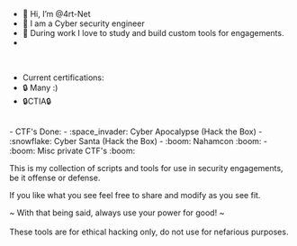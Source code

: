 - 👋 Hi, I’m @4rt-Net
- 👀 I am a Cyber security engineer
- 🌱 During work I love to study and build custom tools for engagements.
- 
<br>

- Current certifications: 
- :lock: Many :)
- :lock:CTIA:lock:

<br>
- CTF's Done:
- :space_invader: Cyber Apocalypse (Hack the Box)
- :snowflake:     Cyber Santa      (Hack the Box)
- :boom: Nahamcon :boom:
- :boom: Misc private CTF's :boom:
<br>

This is my collection of scripts and tools for use in security engagements, be it offense or defense. <br>  

If you like what you see feel free to share and modify as you see fit. <br>  

~ With that being said, always use your power for good! ~ <br>  
These tools are for ethical hacking only, do not use for nefarious purposes. 



<!---
4rt-Net/4rt-Net is a ✨ special ✨ repository because its `README.md` (this file) appears on your GitHub profile.
You can click the Preview link to take a look at your changes.
--->
